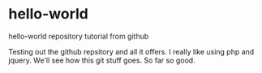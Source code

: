 # hello-world
hello-world repository tutorial from github

Testing out the github repsitory and all it offers. I really like using php and jquery. We'll see how this git stuff goes. So far so good.
